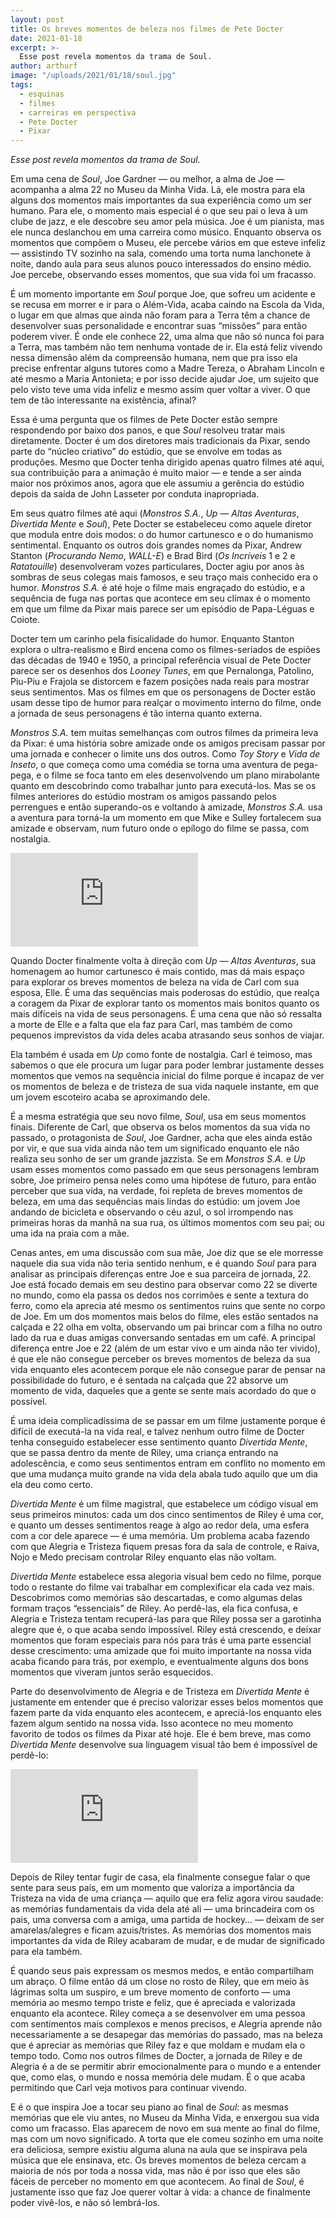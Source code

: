 ```yaml
---
layout: post
title: Os breves momentos de beleza nos filmes de Pete Docter
date: 2021-01-18
excerpt: >-
  Esse post revela momentos da trama de Soul.
author: arthurf
image: "/uploads/2021/01/18/soul.jpg"
tags:
  - esquinas
  - filmes
  - carreiras em perspectiva
  - Pete Docter
  - Pixar
---
```


_Esse post revela momentos da trama de Soul._

Em uma cena de _Soul_, Joe Gardner — ou melhor, a alma de Joe — acompanha a alma 22 no Museu da Minha Vida. Lá, ele mostra para ela alguns dos momentos mais importantes da sua experiência como um ser humano. Para ele, o momento mais especial é o que seu pai o leva à um clube de jazz, e ele descobre seu amor pela música. Joe é um pianista, mas ele nunca deslanchou em uma carreira como músico. Enquanto observa os momentos que compõem o Museu, ele percebe vários em que esteve infeliz — assistindo TV sozinho na sala, comendo uma torta numa lanchonete à noite, dando aula para seus alunos pouco interessados do ensino médio. Joe percebe, observando esses momentos, que sua vida foi um fracasso.

É um momento importante em _Soul_ porque Joe, que sofreu um acidente e se recusa em morrer e ir para o Além-Vida, acaba caindo na Escola da Vida, o lugar em que almas que ainda não foram para a Terra têm a chance de desenvolver suas personalidade e encontrar suas “missões” para então poderem viver. É onde ele conhece 22, uma alma que não só nunca foi para a Terra, mas também não tem nenhuma vontade de ir. Ela está feliz vivendo nessa dimensão além da compreensão humana, nem que pra isso ela precise enfrentar alguns tutores como a Madre Tereza, o Abraham Lincoln e até mesmo a Maria Antonieta; e por isso decide ajudar Joe, um sujeito que pelo visto teve uma vida infeliz e mesmo assim quer voltar a viver. O que tem de tão interessante na existência, afinal?

Essa é uma pergunta que os filmes de Pete Docter estão sempre respondendo por baixo dos panos, e que _Soul_ resolveu tratar mais diretamente. Docter é um dos diretores mais tradicionais da Pixar, sendo parte do “núcleo criativo” do estúdio, que se envolve em todas as produções. Mesmo que Docter tenha dirigido apenas quatro filmes até aqui, sua contribuição para a animação é muito maior — e tende a ser ainda maior nos próximos anos, agora que ele assumiu a gerência do estúdio depois da saída de John Lasseter por conduta inapropriada.

Em seus quatro filmes até aqui (_Monstros S.A._, _Up — Altas Aventuras_, _Divertida Mente_ e _Soul_), Pete Docter se estabeleceu como aquele diretor que modula entre dois modos: o do humor cartunesco e o do humanismo sentimental. Enquanto os outros dois grandes nomes da Pixar, Andrew Stanton (_Procurando Nemo_, _WALL-E_) e Brad Bird (_Os Incríveis_ 1 e 2 e _Ratatouille_) desenvolveram vozes particulares, Docter agiu por anos às sombras de seus colegas mais famosos, e seu traço mais conhecido era o humor. _Monstros S.A._ é até hoje o filme mais engraçado do estúdio, e a sequência de fuga nas portas que acontece em seu clímax é o momento em que um filme da Pixar mais parece ser um episódio de Papa-Léguas e Coiote.

Docter tem um carinho pela fisicalidade do humor. Enquanto Stanton explora o ultra-realismo e Bird encena como os filmes-seriados de espiões das décadas de 1940 e 1950, a principal referência visual de Pete Docter parece ser os desenhos dos _Looney Tunes_, em que Pernalonga, Patolino, Piu-Piu e Frajola se distorcem e fazem posições nada reais para mostrar seus sentimentos. Mas os filmes em que os personagens de Docter estão usam desse tipo de humor para realçar o movimento interno do filme, onde a jornada de seus personagens é tão interna quanto externa.

_Monstros S.A._ tem muitas semelhanças com outros filmes da primeira leva da Pixar: é uma história sobre amizade onde os amigos precisam passar por uma jornada e conhecer o limite uns dos outros. Como _Toy Story_ e _Vida de Inseto_, o que começa como uma comédia se torna uma aventura de pega-pega, e o filme se foca tanto em eles desenvolvendo um plano mirabolante quanto em descobrindo como trabalhar junto para executá-los. Mas se os filmes anteriores do estúdio mostram os amigos passando pelos perrengues e então superando-os e voltando à amizade, _Monstros S.A._ usa a aventura para torná-la um momento em que Mike e Sulley fortalecem sua amizade e observam, num futuro onde o epílogo do filme se passa, com nostalgia.

<iframe class="full-width" src="https://www.youtube.com/embed/j8etbVnzhtU" frameborder="0" allow="accelerometer; autoplay; clipboard-write; encrypted-media; gyroscope; picture-in-picture" allowfullscreen></iframe>

Quando Docter finalmente volta à direção com _Up — Altas Aventuras_, sua homenagem ao humor cartunesco é mais contido, mas dá mais espaço para explorar os breves momentos de beleza na vida de Carl com sua esposa, Elle. É uma das sequências mais poderosas do estúdio, que realça a coragem da Pixar de explorar tanto os momentos mais bonitos quanto os mais difíceis na vida de seus personagens. É uma cena que não só ressalta a morte de Elle e a falta que ela faz para Carl, mas também de como pequenos imprevistos da vida deles acaba atrasando seus sonhos de viajar.

Ela também é usada em _Up_ como fonte de nostalgia. Carl é teimoso, mas sabemos o que ele procura um lugar para poder lembrar justamente desses momentos que vemos na sequência inicial do filme porque é incapaz de ver os momentos de beleza e de tristeza de sua vida naquele instante, em que um jovem escoteiro acaba se aproximando dele.

É a mesma estratégia que seu novo filme, _Soul_, usa em seus momentos finais. Diferente de Carl, que observa os belos momentos da sua vida no passado, o protagonista de _Soul_, Joe Gardner, acha que eles ainda estão por vir, e que sua vida ainda não tem um significado enquanto ele não realiza seu sonho de ser um grande jazzista. Se em _Monstros S.A._ e _Up_ usam esses momentos como passado em que seus personagens lembram sobre, Joe primeiro pensa neles como uma hipótese de futuro, para então perceber que sua vida, na verdade, foi repleta de breves momentos de beleza, em uma das sequências mais lindas do estúdio: um jovem Joe andando de bicicleta e observando o céu azul, o sol irrompendo nas primeiras horas da manhã na sua rua, os últimos momentos com seu pai; ou uma ida na praia com a mãe.

Cenas antes, em uma discussão com sua mãe, Joe diz que se ele morresse naquele dia sua vida não teria sentido nenhum, e é quando _Soul_ para para analisar as principais diferenças entre Joe e sua parceira de jornada, 22. Joe está focado demais em seu destino para observar como 22 se diverte no mundo, como ela passa os dedos nos corrimões e sente a textura do ferro, como ela aprecia até mesmo os sentimentos ruins que sente no corpo de Joe. Em um dos momentos mais belos do filme, eles estão sentados na calçada e 22 olha em volta, observando um pai brincar com a filha no outro lado da rua e duas amigas conversando sentadas em um café. A principal diferença entre Joe e 22 (além de um estar vivo e um ainda não ter vivido), é que ele não consegue perceber os breves momentos de beleza da sua vida enquanto eles acontecem porque ele não consegue parar de pensar na possibilidade do futuro, e é sentada na calçada que 22 absorve um momento de vida, daqueles que a gente se sente mais acordado do que o possível.

É uma ideia complicadíssima de se passar em um filme justamente porque é difícil de executá-la na vida real, e talvez nenhum outro filme de Docter tenha conseguido estabelecer esse sentimento quanto _Divertida Mente_, que se passa dentro da mente de Riley, uma criança entrando na adolescência, e como seus sentimentos entram em conflito no momento em que uma mudança muito grande na vida dela abala tudo aquilo que um dia ela deu como certo.

_Divertida Mente_ é um filme magistral, que estabelece um código visual em seus primeiros minutos: cada um dos cinco sentimentos de Riley é uma cor, e quanto um desses sentimentos reage à algo ao redor dela, uma esfera com a cor dele aparece — é uma memória. Um problema acaba fazendo com que Alegria e Tristeza fiquem presas fora da sala de controle, e Raiva, Nojo e Medo precisam controlar Riley enquanto elas não voltam.

_Divertida Mente_ estabelece essa alegoria visual bem cedo no filme, porque todo o restante do filme vai trabalhar em complexificar ela cada vez mais. Descobrimos como memórias são descartadas, e como algumas delas formam traços “essenciais” de Riley. Ao perdê-las, ela fica confusa, e Alegria e Tristeza tentam recuperá-las para que Riley possa ser a garotinha alegre que é, o que acaba sendo impossível. Riley está crescendo, e deixar momentos que foram especiais para nós para trás é uma parte essencial desse crescimento: uma amizade que foi muito importante na nossa vida acaba ficando para trás, por exemplo, e eventualmente alguns dos bons momentos que viveram juntos serão esquecidos.

Parte do desenvolvimento de Alegria e de Tristeza em _Divertida Mente_ é justamente em entender que é preciso valorizar esses belos momentos que fazem parte da vida enquanto eles acontecem, e apreciá-los enquanto eles fazem algum sentido na nossa vida. Isso acontece no meu momento favorito de todos os filmes da Pixar até hoje. Ele é bem breve, mas como _Divertida Mente_ desenvolve sua linguagem visual tão bem é impossível de perdê-lo:

<iframe class="full-width" src="https://www.youtube.com/embed/NuFgVvx9vno" frameborder="0" allow="accelerometer; autoplay; clipboard-write; encrypted-media; gyroscope; picture-in-picture" allowfullscreen></iframe>

Depois de Riley tentar fugir de casa, ela finalmente consegue falar o que sente para seus pais, em um momento que valoriza a importância da Tristeza na vida de uma criança — aquilo que era feliz agora virou saudade: as memórias fundamentais da vida dela até ali — uma brincadeira com os pais, uma conversa com a amiga, uma partida de hockey… — deixam de ser amarelas/alegres e ficam azuis/tristes. As memórias dos momentos mais importantes da vida de Riley acabaram de mudar, e de mudar de significado para ela também.

É quando seus pais expressam os mesmos medos, e então compartilham um abraço. O filme então dá um close no rosto de Riley, que em meio às lágrimas solta um suspiro, e um breve momento de conforto — uma memória ao mesmo tempo triste e feliz, que é apreciada e valorizada enquanto ela acontece. Riley começa a se desenvolver em uma pessoa com sentimentos mais complexos e menos precisos, e Alegria aprende não necessariamente a se desapegar das memórias do passado, mas na beleza que é apreciar as memórias que Riley faz e que moldam e mudam ela o tempo todo. Como nos outros filmes de Docter, a jornada de Riley e de Alegria é a de se permitir abrir emocionalmente para o mundo e a entender que, como elas, o mundo e nossa memória dele mudam. É o que acaba permitindo que Carl veja motivos para continuar vivendo.

E é o que inspira Joe a tocar seu piano ao final de _Soul_: as mesmas memórias que ele viu antes, no Museu da Minha Vida, e enxergou sua vida como um fracasso. Elas aparecem de novo em sua mente ao final do filme, mas com um novo significado. A torta que ele comeu sozinho em uma noite era deliciosa, sempre existiu alguma aluna na aula que se inspirava pela música que ele ensinava, etc. Os breves momentos de beleza cercam a maioria de nós por toda a nossa vida, mas não é por isso que eles são fáceis de perceber no momento em que acontecem. Ao final de _Soul_, é justamente isso que faz Joe querer voltar à vida: a chance de finalmente poder vivê-los, e não só lembrá-los.
